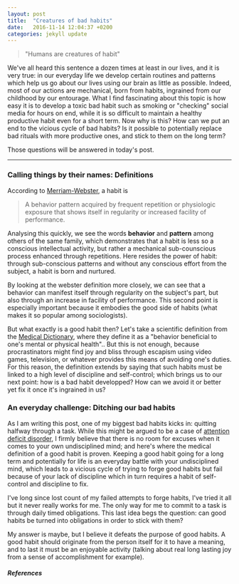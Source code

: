 ```yaml
---
layout: post
title:  "Creatures of bad habits"
date:   2016-11-14 12:04:37 +0200
categories: jekyll update
---
```

> "Humans are creatures of habit"

We've all heard this sentence a dozen times at least in our lives, and it is very true: in our everyday life we develop certain routines and patterns which help us go about our lives using our brain as little as possible. Indeed, most of our actions are mechanical, born from habits, ingrained from our childhood by our entourage.
What I find fascinating about this topic is how easy it is to develop a toxic bad habit such as smoking or "checking" social media for hours on end, while it is so difficult to maintain a healthy productive habit even for a short term. Now why is this? How can we put an end to the vicious cycle of bad habits? Is it possible to potentially replace bad rituals with more productive ones, and stick to them on the long term?

Those questions will be answered in today's post.

-------------------------------------------------


### Calling things by their names: Definitions

According to [Merriam-Webster][1], a habit is

> A behavior pattern acquired by frequent repetition or physiologic exposure that shows itself in regularity or increased facility of performance.

Analysing this quickly, we see the words **behavior** and **pattern** among others of the same family, which demonstrates that a habit is less so a conscious intellectual activity, but rather a mechanical sub-counscious process enhanced through repetitions.
Here resides the power of habit: through sub-conscious patterns and without any conscious effort from the subject, a habit is born and nurtured.

By looking at the webster definition more closely, we can see that a behavior can manifest itself through regularity on the subject's part, but also through an increase in facility of performance. This second point is especially important because it embodies the good side of habits (what makes it so popular among sociologists).   

But what exactly is a good habit then? Let's take a scientific definition from the [Medical Dictionary][2], where they define it as a "behavior beneficial to one's mental or physical health".. But this is not enough, because procrastinators might find joy and bliss through escapism using video games, television, or whatever provides this means of avoiding one's duties. For this reason, the definition extends by saying that such habits must be linked to a high level of discipline and self-control; which brings us to our next point: how is a bad habit developped? How can we avoid it or better yet fix it once it's ingrained in us?


### An everyday challenge: Ditching our bad habits

As I am writing this post, one of my biggest bad habits kicks in: quitting halfway through a task. While this might be argued to be a case of [attention deficit disorder][3], I firmly believe that there is no room for excuses when it comes to your own undisciplined mind; and here's where the medical definition of a good habit is proven. Keeping a good habit going for a long term and potentially for life is an everyday battle with your undisciplined mind, which leads to a vicious cycle of trying to forge good habits but fail because of your lack of discipline which in turn requires a habit of self-control and discipline to fix. 

I've long since lost count of my failed attempts to forge habits, I've tried it all but it never really works for me. The only way for me to commit to a task is through daily timed obligations. This last idea begs the question: can good habits be turned into obligations in order to stick with them? 

My answer is maybe, but I believe it defeats the purpose of good habits. A good habit should originate from the person itself for it to have a meaning, and to last it must be an enjoyable activity (talking about real long lasting joy from a sense of accomplishment for example). 

#### _References_

[1]: http://www.merriam-webster.com/dictionary/habit
[2]: http://medical-dictionary.thefreedictionary.com/good+habit
[3]: https://en.wikipedia.org/wiki/Attention_deficit_hyperactivity_disorder
